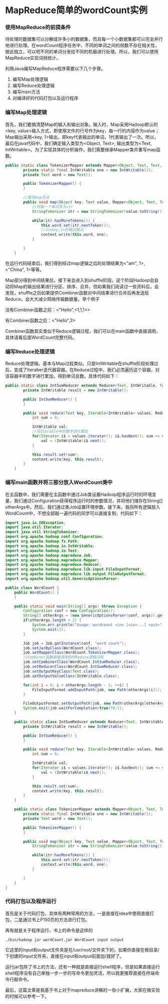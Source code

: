 # MapReduce简单的wordCount实例 #

### 使用MapReduce的前提条件 ###

   待处理的数据集可以分解成许多小的数据集，而且每一个小数据集都可以完全并行地进行处理。在wordCount程序任务中，不同的单词之间的频数不存在相关性，彼此独立，可以吧不同的单词分发给不同的机器进行处理。所以，我们可以使用MapReduce实现词频统计。

   利用Java编写MapReduce程序需要以下几个步骤。

1. 编写Map处理逻辑
2. 编写Reduce处理逻辑
3. 编写main方法
4. 对编译好的代码打包以及运行程序

### 编写Map处理逻辑 ###

   首先，我们要搞清楚Map的输入和输出对象。输入时，Map采用Hadoop默认的<key, value>输入方式，即使用文件的行号作为key，每一行的内容作为value；Map输出采用<key, 1>输出，即key代表输出的单词，1代表输出了一次。所以，最后在java代码中，我们确定输入类型为<Object, Text>, 输出类型为<Text, IntWritable>。为了实现具体的分析操作，我们需要继承Mapper类并重写map函数。

```java
public static class TokenizerMapper extends Mapper<Object, Text, Text, IntWritable> {
        private static final IntWritable one = new IntWritable(1);
        private Text word = new Text();

        public TokenizerMapper() {
        }

        //重写map方法
        public void map(Object key, Text value, Mapper<Object, Text, Text, IntWritable>.Context context) throws IOException, InterruptedException {
            //将每一个单词写入itr
            StringTokenizer itr = new StringTokenizer(value.toString());

            while(itr.hasMoreTokens()) {
                this.word.set(itr.nextToken());
                //以<key,1>的格式输出
                context.write(this.word, one);
            }

        }
    }
```

   在运行代码结束后，我们得到经过map逻辑之后的处理结果为<"am", 1>, <"China", 1>等等。

   Map部分得到中间结果后，接下来会进入到shuffle阶段，这个阶段Hadoop会自动将Map的输出结果进行分区、排序、合并。但如果我们阅读过一些资料后，会发现，shuffle之后如果提供Combiner函数对中间结果进行合并后再发送给Reduce，会大大减少网络传输数据量。举个例子

   没有Combiner函数之前：<"Hello",<1,1,1>>

   有Combiner函数之后：<"Hello",3>

   Combiner函数其实类似于Reduce逻辑过程，我们可以在main函数中直接调用，具体请看后面WordCount完整代码。

### 编写Reduce处理逻辑 ###

   Reduce处理逻辑。基本与Map过程类似。只是IntWritable在shuffle阶段处理过后，变成了Iteraber迭代器容器。在Reduce过程中，我们必须遍历这个容器，对该容器中的数字进行累加，得到单词总数。具体代码如下：

```java
public static class IntSumReducer extends Reducer<Text, IntWritable, Text, IntWritable> {
        private IntWritable result = new IntWritable();

        public IntSumReducer() {
        }

        public void reduce(Text key, Iterable<IntWritable> values, Reducer<Text, IntWritable, Text, IntWritable>.Context context) throws IOException, InterruptedException {
            int sum = 0;

            IntWritable val;
            //将Iterable中的数字迭代累加
            for(Iterator i$ = values.iterator(); i$.hasNext(); sum += val.get()) {
                val = (IntWritable)i$.next();
            }

            this.result.set(sum);
            context.write(key, this.result);
        }
    }
```

### 编写main函数并将三部分放入WordCount类中 ###

   在主函数中，我们需要在主函数中通过Job类设置Hadoop程序运行时的环境变量，我们通过Configuration获得程序运行时的参数情况，并将他们储存在String[] otherArgs中。然后，我们通过类Job设置环境参数。接下来，我将所有逻辑放入WordCount中，不想全部敲一遍代码的同学可以直接复制，代码如下：

```java
import java.io.IOException;
import java.util.Iterator;
import java.util.StringTokenizer;
import org.apache.hadoop.conf.Configuration;
import org.apache.hadoop.fs.Path;
import org.apache.hadoop.io.IntWritable;
import org.apache.hadoop.io.Text;
import org.apache.hadoop.mapreduce.Job;
import org.apache.hadoop.mapreduce.Mapper;
import org.apache.hadoop.mapreduce.Reducer;
import org.apache.hadoop.mapreduce.lib.input.FileInputFormat;
import org.apache.hadoop.mapreduce.lib.output.FileOutputFormat;
import org.apache.hadoop.util.GenericOptionsParser;

public class WordCount {
    public WordCount() {
    }

    public static void main(String[] args) throws Exception {
        Configuration conf = new Configuration();
        String[] otherArgs = (new GenericOptionsParser(conf, args)).getRemainingArgs();
        if(otherArgs.length < 2) {
            System.err.println("Usage: wordcount <in> [<in>...] <out>");
            System.exit(2);
        }

        Job job = Job.getInstance(conf, "word count");
        job.setJarByClass(WordCount.class);
        job.setMapperClass(WordCount.TokenizerMapper.class);
        //Combiner函数直接调用的时Reduce逻辑过程
        job.setCombinerClass(WordCount.IntSumReducer.class);
        job.setReducerClass(WordCount.IntSumReducer.class);
        job.setOutputKeyClass(Text.class);
        job.setOutputValueClass(IntWritable.class);

        for(int i = 0; i < otherArgs.length - 1; ++i) {
            FileInputFormat.addInputPath(job, new Path(otherArgs[i]));
        }

        FileOutputFormat.setOutputPath(job, new Path(otherArgs[otherArgs.length - 1]));
        System.exit(job.waitForCompletion(true)?0:1);
    }

    public static class IntSumReducer extends Reducer<Text, IntWritable, Text, IntWritable> {
        private IntWritable result = new IntWritable();

        public IntSumReducer() {
        }

        public void reduce(Text key, Iterable<IntWritable> values, Reducer<Text, IntWritable, Text, IntWritable>.Context context) throws IOException, InterruptedException {
            int sum = 0;

            IntWritable val;
            for(Iterator i$ = values.iterator(); i$.hasNext(); sum += val.get()) {
                val = (IntWritable)i$.next();
            }

            this.result.set(sum);
            context.write(key, this.result);
        }
    }

    public static class TokenizerMapper extends Mapper<Object, Text, Text, IntWritable> {
        private static final IntWritable one = new IntWritable(1);
        private Text word = new Text();

        public TokenizerMapper() {
        }

        public void map(Object key, Text value, Mapper<Object, Text, Text, IntWritable>.Context context) throws IOException, InterruptedException {
            StringTokenizer itr = new StringTokenizer(value.toString());

            while(itr.hasMoreTokens()) {
                this.word.set(itr.nextToken());
                context.write(this.word, one);
            }

        }
    }
}

```

### 代码打包以及程序运行 ###

   首先是关于代码打包，具体有两种常用的方法，一是直接在idea中使用直接打包，二是通过书上P150页的方法进行打包。

  再有就是关于程序运行，书上的命令是这样的

```
./bin/hadoop jar wordCount.jar WordCount input output
```

它这里的input和output文件夹是在/usr/root/文件夹下的，如果你直接在根目录/下创建的input文件夹，直接在input和output前面加/就好了。

  运行jar包除了书上的方法，还有一种就是直接运行shell程序，但是如果直接运行shell程序没有自己单独一步一步的写命令更加灵活，所以我更推荐直接在终端命令行敲命令。

  最后，这篇文章是我基于书上对于mapreduce讲解的一些小扩展，大家在做实验的时候可以参考一下。